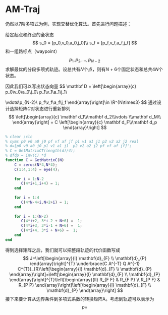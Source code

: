 # AM-Traj

仍然以7阶多项式为例，实现交替优化算法。首先进行问题描述：

给定起点和终点的全状态
$$
s_0 = [p_0,v_0,a_0,j_0]\\
s_f = [p_f,v_f,a_f,j_f]
$$
和一组路标点（waypoint）
$$
p_1,p_2,\dots,p_{N-2}
$$
求解最优的分段多项式轨迹。设总共有$N$个点，则有$N+6$个固定状态和总共$4N$个状态。

因此我们可以写出状态向量
$$
\mathbf D = \left[\begin{array}{c}
p_0\\v_0\\a_0\\j_0\\
p_1\\v_1\\a_1\\j_1\\

\vdots\\p_{N-2}\\
p_f\\v_f\\a_f\\j_f
 \end{array}\right]\in \R^{N\times3}
$$
通过设计选择矩阵$C$对状态进行重新排列
$$
\left[\begin{array}{c}
\mathbf d_1\\\mathbf d_2\\\vdots \\\mathbf d_M\\
 \end{array}\right] = C
 \left[\begin{array}{c}
\mathbf d_F\\\mathbf d_p
 \end{array}\right]
$$

```matlab
% clear ;clc
% syms p0 v0 a0 j0 pf vf af jf p1 v1 a1 j1 p2 v2 a2 j2 real
% d=[p0 v0 a0 j0 p1 v1 a1 j1  p2 v2 a2 j2 pf vf af jf]';
% C = GetMatrixCT(length(d)/4);
% dfdp = inv(C) *d
function C = GetMatrixC(N)
    C = zeros(N*4,N*4);
    C(1:4,1:4) = eye(4);
    
    for i = 1:N-2
       C(4*i+1,i+4) = 1;
    end
    
    for i = 1:4
       C(4*N-4+i,N+2+i) = 1;
    end
    
    for i = 1:(N-2)
       C(4*i+2, 3*i-2 + N+6) =  1;
       C(4*i+3, 3*i-1 + N+6) =  1;
       C(4*i+4, 3*i + N+6) =  1;
    end
end
```

得到选择矩阵之后，我们就可以把整段轨迹的代价函数写成
$$
J=\left[\begin{array}{l}
\mathbf{d}_{F} \\
\mathbf{d}_{P}
\end{array}\right]^{T} \underbrace{C A^{-T} Q A^{-1} C^{T}}_{R}\left[\begin{array}{l}
\mathbf{d}_{F} \\
\mathbf{d}_{P}
\end{array}\right]=\left[\begin{array}{l}
\mathbf{d}_{F} \\
\mathbf{d}_{P}
\end{array}\right]^{T}\left[\begin{array}{ll}
R_{F F} & R_{F P} \\
R_{P F} & R_{P P}
\end{array}\right]\left[\begin{array}{l}
\mathbf{d}_{F} \\
\mathbf{d}_{P}
\end{array}\right]
$$
接下来要计算从边界条件到多项式系数的转换矩阵A。考虑到轨迹可以表示为
$$
p = 
$$




